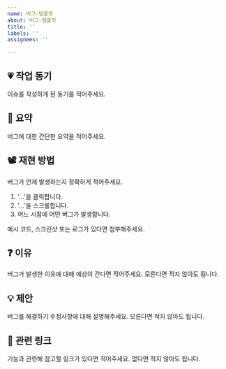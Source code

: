 ```yaml
---
name: 버그-템플릿
about: 버그-템플릿
title: ''
labels: ''
assignees: ''

---
```


## 💗 작업 동기

이슈를 작성하게 된 동기를 적어주세요.

## 🚨 요약

버그에 대한 간단한 요약을 적어주세요.

## 📽️ 재현 방법

버그가 언제 발생하는지 정확하게 적어주세요.

1. '...'을 클릭합니다.
2. '...'을 스크롤합니다.
3. 어느 시점에 어떤 버그가 발생합니다.

예시 코드, 스크린샷 또는 로그가 있다면 첨부해주세요.

## ❓ 이유

버그가 발생한 이유에 대해 예상이 간다면 적어주세요. 모른다면 적지 않아도 됩니다.

## 💡 제안

버그를 해결하기 수정사항에 대해 설명해주세요. 모른다면 적지 않아도 됩니다.

## 🔗 관련 링크

기능과 관련해 참고할 링크가 있다면 적어주세요. 없다면 적지 않아도 됩니다.
